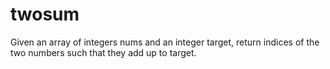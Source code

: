 # twosum
Given an array of integers nums and an integer target, return indices of the two numbers such that they add up to target.
